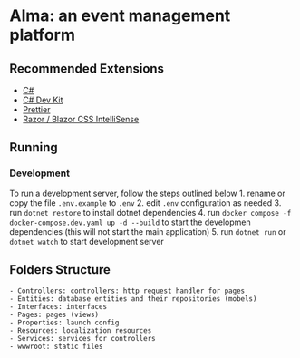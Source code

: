 # Alma: an event management platform

## Recommended Extensions
- [C#](https://marketplace.visualstudio.com/items?itemName=ms-dotnettools.csharp)
- [C# Dev Kit](https://marketplace.visualstudio.com/items?itemName=ms-dotnettools.csdevkit)
- [Prettier](https://marketplace.visualstudio.com/items?itemName=esbenp.prettier-vscode)
- [Razor / Blazor CSS IntelliSense](https://marketplace.visualstudio.com/items?itemName=kevin-chatham.aspnetcorerazor-html-css-class-completion)


## Running

### Development
To run a development server, follow the steps outlined below
    1. rename or copy the file `.env.example` to `.env`
    2. edit `.env` configuration as needed
    3. run `dotnet restore` to install dotnet dependencies
    4. run `docker compose -f docker-compose.dev.yaml up -d --build` to start the developmen dependencies (this will not start the main application)
    5. run `dotnet run` or `dotnet watch` to start development server

## Folders Structure
    - Controllers: controllers: http request handler for pages
    - Entities: database entities and their repositories (mobels)
    - Interfaces: interfaces
    - Pages: pages (views)
    - Properties: launch config
    - Resources: localization resources
    - Services: services for controllers
    - wwwroot: static files
